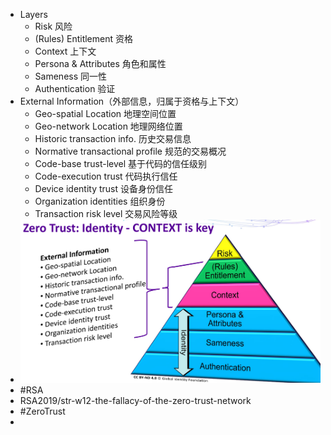 - Layers
	- Risk 风险
	- (Rules) Entitlement 资格
	- Context 上下文
	- Persona & Attributes 角色和属性
	- Sameness 同一性
	- Authentication 验证
- External Information（外部信息，归属于资格与上下文）
	- Geo-spatial Location 地理空间位置
	- Geo-network Location 地理网络位置
	- Historic transaction info. 历史交易信息
	- Normative transactional profile 规范的交易概况
	- Code-base trust-level 基于代码的信任级别
	- Code-execution trust 代码执行信任
	- Device identity trust 设备身份信任
	- Organization identities 组织身份
	- Transaction risk level 交易风险等级
- ![image.png](../assets/image_1648478707993_0.png)
- #RSA
- RSA2019/str-w12-the-fallacy-of-the-zero-trust-network
- #ZeroTrust
-